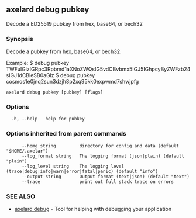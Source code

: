 ## axelard debug pubkey

Decode a ED25519 pubkey from hex, base64, or bech32

### Synopsis

Decode a pubkey from hex, base64, or bech32.

Example:
$ <appd> debug pubkey TWFuIGlzIGRpc3Rpbmd1aXNoZWQsIG5vdCBvbmx5IGJ5IGhpcyByZWFzb24sIGJ1dCBieSB0aGlz
$ <appd> debug pubkey cosmos1e0jnq2sun3dzjh8p2xq95kk0expwmd7shwjpfg
			

```
axelard debug pubkey [pubkey] [flags]
```

### Options

```
  -h, --help   help for pubkey
```

### Options inherited from parent commands

```
      --home string         directory for config and data (default "$HOME/.axelar")
      --log_format string   The logging format (json|plain) (default "plain")
      --log_level string    The logging level (trace|debug|info|warn|error|fatal|panic) (default "info")
      --output string       Output format (text|json) (default "text")
      --trace               print out full stack trace on errors
```

### SEE ALSO

* [axelard debug](axelard_debug.md)	 - Tool for helping with debugging your application

